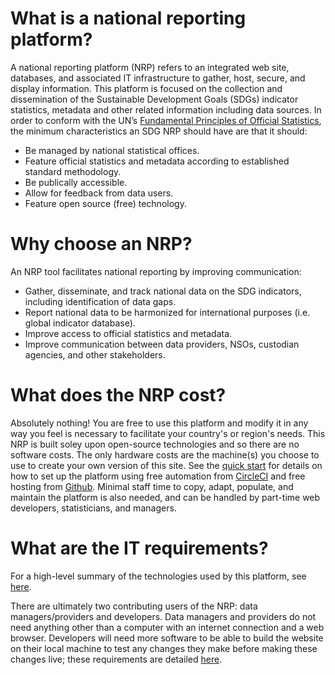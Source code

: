 <h1>What is a national reporting platform?</h1>

A national reporting platform (NRP) refers to an integrated web site, databases, and associated IT infrastructure to gather, host, secure, and display information. This platform is focused on the collection and dissemination of the Sustainable Development Goals (SDGs) indicator statistics, metadata and other related information including data sources. In order to conform with the UN’s [Fundamental Principles of Official Statistics](https://unstats.un.org/unsd/dnss/gp/fundprinciples.aspx), the minimum characteristics an SDG NRP should have are that it should:

* Be managed by national statistical offices.
* Feature official statistics and metadata according to established standard methodology.
* Be publically accessible.
* Allow for feedback from data users.
* Feature open source (free) technology.

# Why choose an NRP?

An NRP tool facilitates national reporting by improving communication:

* Gather, disseminate, and track national data on the SDG indicators, including identification of data gaps.
* Report national data to be harmonized for international purposes (i.e. global indicator database).
* Improve access to official statistics and metadata.
* Improve communication between data providers, NSOs, custodian agencies, and other stakeholders.

# What does the NRP cost?

Absolutely nothing! You are free to use this platform and modify it in any way you feel is necessary to facilitate your country's or region's needs. This NRP is built soley upon open-source technologies and so there are no software costs. The only hardware costs are the machine(s) you choose to use to create your own version of this site. See the [quick start](./quick-start.md) for details on how to set up the platform using free automation from [CircleCI](https://circleci.com) and free hosting from [Github](https://github.com). Minimal staff time to copy, adapt, populate, and maintain the platform is also needed, and can be handled by part-time web developers, statisticians, and managers.

# What are the IT requirements?

For a high-level summary of the technologies used by this platform, see [here](./requirements.md).

There are ultimately two contributing users of the NRP: data managers/providers and developers. Data managers and providers do not need anything other than a computer with an internet connection and a web browser. Developers will need more software to be able to build the website on their local machine to test any changes they make before making these changes live; these requirements are detailed [here](./development.md).
